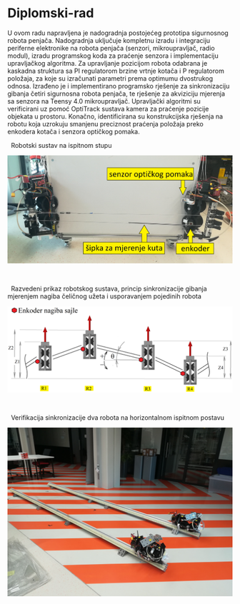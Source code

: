 # Diplomski-rad
U ovom radu napravljena je nadogradnja postojećeg prototipa sigurnosnog robota penjača. Nadogradnja uključuje kompletnu izradu i integraciju periferne elektronike na robota penjača (senzori, mikroupravljač, radio modul), izradu programskog koda za praćenje senzora i implementaciju upravljačkog algoritma. Za upravljanje pozicijom robota odabrana je kaskadna struktura sa PI regulatorom brzine vrtnje kotača i P regulatorom položaja, za koje su izračunati parametri prema optimumu dvostrukog odnosa. Izrađeno je i implementirano programsko rješenje za sinkronizaciju gibanja četiri sigurnosna robota penjača, te rješenje za akviziciju mjerenja sa senzora na Teensy 4.0 mikroupravljač. Upravljački algoritmi su verificirani uz pomoć OptiTrack sustava kamera za praćenje pozicije objekata u prostoru. Konačno, identificirana su konstrukcijska rješenja na robotu koja uzrokuju smanjenu preciznost praćenja položaja preko enkodera kotača i senzora optičkog pomaka.

<b></b>&nbsp;&nbsp;Robotski sustav na ispitnom stupu
<br>
<p align="center"><img src="https://raw.githubusercontent.com/PP1801/Diplomski-rad/main/slike_temp/IMG_20230703_124657_c.jpg" width="520px"></p>
<br>

<b></b>&nbsp;&nbsp;Razvedeni prikaz robotskog sustava, princip sinkronizacije gibanja mjerenjem nagiba čeličnog užeta i usporavanjem pojedinih robota
<br>
<p align="center"><img src="https://raw.githubusercontent.com/PP1801/Diplomski-rad/main/slike_temp/sinkronizacija.png" width="520px"></p>
<br>

<b></b>&nbsp;&nbsp;Verifikacija sinkronizacije dva robota na horizontalnom ispitnom postavu
<br>
<p align="center"><img src="https://raw.githubusercontent.com/PP1801/Diplomski-rad/main/slike_temp/IMG_20230709_184751.jpg" width="520px"></p>
<br>

